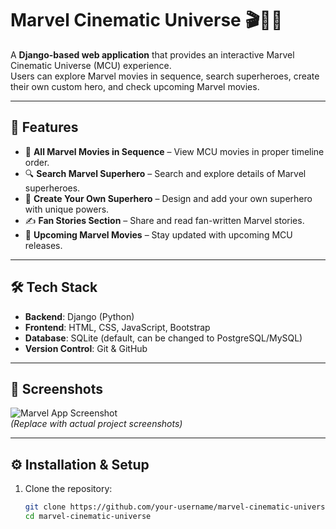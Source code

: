 # Marvel Cinematic Universe 🎬🦸‍♂️

A **Django-based web application** that provides an interactive Marvel Cinematic Universe (MCU) experience.  
Users can explore Marvel movies in sequence, search superheroes, create their own custom hero, and check upcoming Marvel movies.

---

## 🚀 Features
- 📅 **All Marvel Movies in Sequence** – View MCU movies in proper timeline order.
- 🔍 **Search Marvel Superhero** – Search and explore details of Marvel superheroes.
- 🦸 **Create Your Own Superhero** – Design and add your own superhero with unique powers.
- ✍️ **Fan Stories Section** – Share and read fan-written Marvel stories.
- 🎥 **Upcoming Marvel Movies** – Stay updated with upcoming MCU releases.

---

## 🛠️ Tech Stack
- **Backend**: Django (Python)
- **Frontend**: HTML, CSS, JavaScript, Bootstrap
- **Database**: SQLite (default, can be changed to PostgreSQL/MySQL)
- **Version Control**: Git & GitHub

---

## 📸 Screenshots
![Marvel App Screenshot](assets/screenshot.png)  
*(Replace with actual project screenshots)*

---

## ⚙️ Installation & Setup

1. Clone the repository:
   ```bash
   git clone https://github.com/your-username/marvel-cinematic-universe.git
   cd marvel-cinematic-universe
